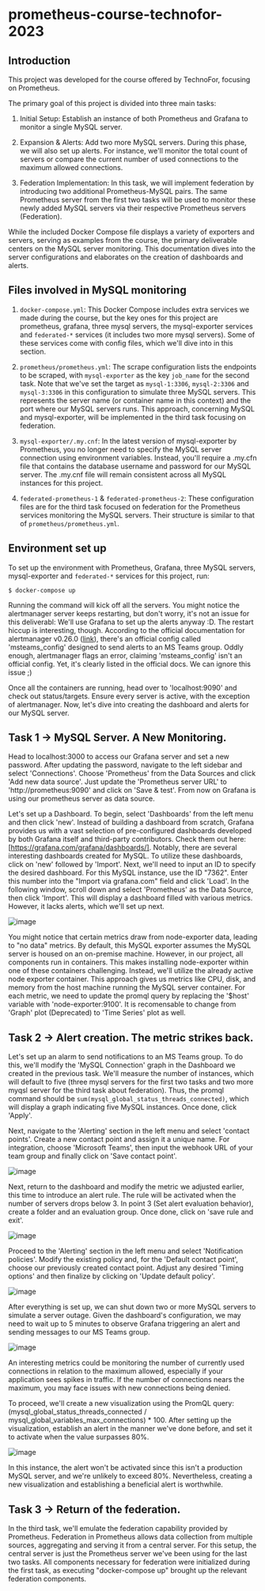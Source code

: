 # prometheus-course-technofor-2023

## Introduction
This project was developed for the course offered by TechnoFor, focusing on Prometheus. 

The primary goal of this project is divided into three main tasks:

1. Initial Setup: Establish an instance of both Prometheus and Grafana to monitor a single MySQL server.

2. Expansion & Alerts: Add two more MySQL servers. During this phase, we will also set up alerts. For instance, we'll monitor the total count of servers or compare the current number of used connections to the maximum allowed connections.

3. Federation Implementation: In this task, we will implement federation by introducing two additional Prometheus-MySQL pairs. The same Prometheus server from the first two tasks will be used to monitor these newly added MySQL servers via their respective Prometheus servers (Federation).


While the included Docker Compose file displays a variety of exporters and servers, serving as examples from the course, the primary deliverable centers on the MySQL server monitoring. This documentation dives into the server configurations and elaborates on the creation of dashboards and alerts.

## Files involved in MySQL monitoring
1. `docker-compose.yml`: This Docker Compose includes extra services we made during the course, but the key ones for this project are prometheus, grafana, three mysql servers, the mysql-exporter services and `federated-*` services (it includes two more mysql servers). Some of these services come with config files, which we'll dive into in this section.

2. `prometheus/prometheus.yml`: The scrape configuration lists the endpoints to be scraped, with `mysql-exporter` as the key `job_name` for the second task. Note that we've set the target as `mysql-1:3306`, `mysql-2:3306` and `mysql-3:3306` in this configuration to simulate three MySQL servers. This represents the server name (or container name in this context) and the port where our MySQL servers runs. This approach, concerning MySQL and mysql-exporter, will be implemented in the third task focusing on federation.

3. `mysql-exporter/.my.cnf`: In the latest version of mysql-exporter by Prometheus, you no longer need to specify the MySQL server connection using environment variables. Instead, you'll require a .my.cfn file that contains the database username and password for our MySQL server. The .my.cnf file will remain consistent across all MySQL instances for this project.

4. `federated-prometheus-1` & `federated-prometheus-2`: These configuration files are for the third task focused on federation for the Prometheus services monitoring the MySQL servers. Their structure is similar to that of `prometheus/prometheus.yml`.

## Environment set up
To set up the environment with Prometheus, Grafana, three MySQL servers, mysql-exporter and `federated-*` services for this project, run:
````
$ docker-compose up
````
Running the command will kick off all the servers. You might notice the alertmanager server keeps restarting, but don't worry, it's not an issue for this deliverabl: We'll use Grafana to set up the alerts anyway :D. The restart hiccup is interesting, though. According to the official documentation for alertmanager v0.26.0 ([link](https://prometheus.io/docs/alerting/latest/configuration/#msteams_config:~:text=%3Ctmpl_string%3E%2C%20...%20%7D%20%5D-,%3Cmsteams_config%3E,-Microsoft%20Teams%20notifications)), there's an official config called 'msteams_config' designed to send alerts to an MS Teams group. Oddly enough, alertmanager flags an error, claiming 'msteams_config' isn't an official config. Yet, it's clearly listed in the official docs. We can ignore this issue ;)

Once all the containers are running, head over to 'localhost:9090' and check out status/targets. Ensure every server is active, with the exception of alertmanager. Now, let's dive into creating the dashboard and alerts for our MySQL server.

## Task 1 -> MySQL Server. A New Monitoring.

Head to localhost:3000 to access our Grafana server and set a new password. After updating the password, navigate to the left sidebar and select 'Connections'. Choose 'Prometheus' from the Data Sources and click 'Add new data source'. Just update the 'Prometheus server URL' to 'http://prometheus:9090' and click on 'Save & test'. From now on Grafana is using our prometheus server as data source.

Let's set up a Dashboard. To begin, select 'Dashboards' from the left menu and then click 'new'. Instead of building a dashboard from scratch, Grafana provides us with a vast selection of pre-configured dashboards developed by both Grafana itself and third-party contributors. Check them out here: [https://grafana.com/grafana/dashboards/]. Notably, there are several interesting dashboards created for MySQL. To utilize these dashboards, click on 'new' followed by 'Import'. Next, we'll need to input an ID to specify the desired dashboard. For this MySQL instance, use the ID "7362". Enter this number into the "Import via grafana.com" field and click 'Load'. In the following window, scroll down and select 'Prometheus' as the Data Source, then click 'Import'. This will display a dashboard filled with various metrics. However, it lacks alerts, which we'll set up next.

![image](https://github.com/YLalangui/prometheus-course-technofor-2023/assets/24701538/80c9f0ad-f7f3-484b-8157-c86aef93b046)


You might notice that certain metrics draw from node-exporter data, leading to "no data" metrics. By default, this MySQL exporter assumes the MySQL server is housed on an on-premise machine. However, in our project, all components run in containers. This makes installing node-exporter within one of these containers challenging. Instead, we'll utilize the already active node exporter container. This approach gives us metrics like CPU, disk, and memory from the host machine running the MySQL server container. For each metric, we need to update the promql query by replacing the '$host' variable with 'node-exporter:9100'. It is recomensable to change from 'Graph' plot (Deprecated) to 'Time Series' plot as well. 

## Task 2 -> Alert creation. The metric strikes back.

Let's set up an alarm to send notifications to an MS Teams group. To do this, we'll modify the 'MySQL Connection' graph in the Dashboard we created in the previous task. We'll measure the number of instances, which will default to five (three mysql servers for the first two tasks and two more myqsl server for the third task about federation). Thus, the promql command should be `sum(mysql_global_status_threads_connected)`, which will display a graph indicating five MySQL instances. Once done, click 'Apply'. 


Next, navigate to the 'Alerting' section in the left menu and select 'contact points'. Create a new contact point and assign it a unique name. For integration, choose 'Microsoft Teams', then input the webhook URL of your team group and finally click on 'Save contact point'.

![image](https://github.com/YLalangui/prometheus-course-technofor-2023/assets/24701538/035b058c-1928-44a0-836c-5ab4c334356f)

Next, return to the dashboard and modify the metric we adjusted earlier, this time to introduce an alert rule. The rule will be activated when the number of servers drops below 3. In point 3 (Set alert evaluation behavior), create a folder and an evaluation group. Once done, click on 'save rule and exit'.

![image](https://github.com/YLalangui/prometheus-course-technofor-2023/assets/24701538/9177b673-9242-41e7-8d70-71640f538a64)

Proceed to the 'Alerting' section in the left menu and select 'Notification policies'. Modify the existing policy and, for the 'Default contact point', choose our previously created contact point. Adjust any desired 'Timing options' and then finalize by clicking on 'Update default policy'.


![image](https://github.com/YLalangui/prometheus-course-technofor-2023/assets/24701538/571ceee0-5c79-41d1-a091-e836f290304a)

After everything is set up, we can shut down two or more MySQL servers to simulate a server outage. Given the dashboard's configuration, we may need to wait up to 5 minutes to observe Grafana triggering an alert and sending messages to our MS Teams group.

![image](https://github.com/YLalangui/prometheus-course-technofor-2023/assets/24701538/81a29fac-2292-4644-950d-da25dd3b958c)

An interesting metrics could be monitoring the number of currently used connections in relation to the maximum allowed, especially if your application sees spikes in traffic. If the number of connections nears the maximum, you may face issues with new connections being denied.

To proceed, we'll create a new visualization using the PromQL query: (mysql_global_status_threads_connected / mysql_global_variables_max_connections) * 100. After setting up the visualization, establish an alert in the manner we've done before, and set it to activate when the value surpasses 80%.

![image](https://github.com/YLalangui/prometheus-course-technofor-2023/assets/24701538/db74723e-64d9-4c90-bbbc-3705b6701f88)

In this instance, the alert won't be activated since this isn't a production MySQL server, and we're unlikely to exceed 80%. Nevertheless, creating a new visualization and establishing a beneficial alert is worthwhile.

## Task 3 -> Return of the federation.

In the third task, we'll emulate the federation capability provided by Prometheus. Federation in Prometheus allows data collection from multiple sources, aggregating and serving it from a central server. For this setup, the central server is just the Prometheus server we've been using for the last two tasks. All components necessary for federation were initialized during the first task, as executing "docker-compose up" brought up the relevant federation components.